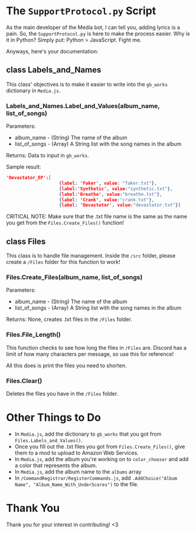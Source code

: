 # The `SupportProtocol.py` Script
As the main developer of the Media bot, I can tell you, adding lyrics is a pain. So, the `SupportProtocol.py` is here to make the process easier. Why is it in Python? Simply put: Python > JavaScript. Fight me.

Anyways, here's your documentation:

## class Labels_and_Names
This class' objectives is to make it easier to write into the `gb_works` dictionary in `Media.js`.

### Labels_and_Names.Label_and_Values(album_name, list_of_songs)
Parameters:
* album_name - (String) The name of the album
* list_of_songs - (Array) A String list with the song names in the album

Returns: Data to input in `gb_works`.

Sample result:
```json
'Devastator_EP':[
                    {label: 'Faker', value: "faker.txt"},
                    {label:'Synthetic', value:"synthetic.txt"},
                    {label:'Breathe', value:"breathe.txt"},
                    {label: 'Crank', value:"crank.txt"},
                    {label: 'Devastator', value:"devastator.txt"}]
```

CRITICAL NOTE: Make sure that the .txt file name is the same as the name you get from the `Files.Create_Files()` function!

## class Files
This class is to handle file management. Inside the `/src` folder, please create a `/Files` folder for this function to work!

### Files.Create_Files(album_name, list_of_songs)
Parameters:
* album_name - (String) The name of the album
* list_of_songs - (Array) A String list with the song names in the album

Returns: None, creates .txt files in the `/Files` folder.

### Files.File_Length()
This function checks to see how long the files in `/Files` are. Discord has a limit of how many characters per message, so use this for reference!

All this does is print the files you need to shorten.

### Files.Clear()
Deletes the files you have in the `/Files` folder.

# Other Things to Do
* In `Media.js`, add the dictionary to `gb_works` that you got from `Files.Labels_and_Values()`.
* Once you fill out the .txt files you got from `Files.Create_Files()`, give them to a mod to upload to Amazon Web Services.
* In `Media.js`, add the album you're working on to `color_chooser` and add a color that represents the album.
* In `Media.js`, add the album name to the `albums` array
* In `/CommandRegistrar/RegisterCommands.js`, add `.AddChoice("Album Name", "Album_Name_With_UnderScores")` to the file.

# Thank You
Thank you for your interest in contributing! <3